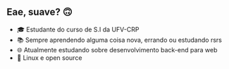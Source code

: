 ## Eae, suave? 🙃

- 🎓 Estudante do curso de S.I da UFV-CRP
- 📚 Sempre aprendendo alguma coisa nova, errando ou estudando rsrs
- 🌐 Atualmente estudando sobre desenvolvimento back-end para web
- 🐧 Linux e open source
